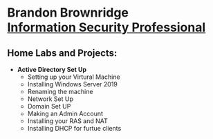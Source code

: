 <h1>Brandon Brownridge <br/><a href="https://www.linkedin.com/in/blbrownridge/">Information Security Professional</a>

<h2>Home Labs and Projects:</h2>

- <b>Active Directory Set Up </b>
  - Setting up your Virtural Machine
  - Installing Windows Server 2019
  - Renaming the machine
  - Network Set Up
  - Domain Set UP
  - Making an Admin Account
  - Installing your RAS and NAT
  - Installing DHCP for furtue clients
